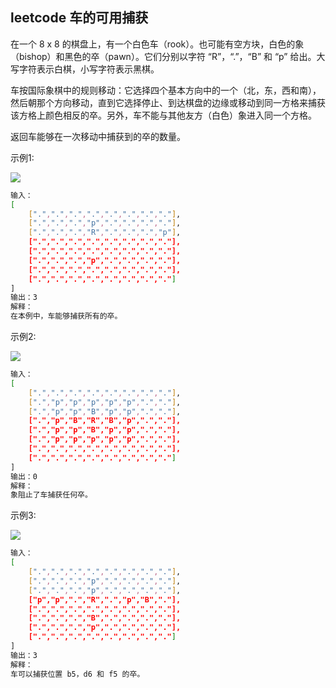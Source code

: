 ## leetcode 车的可用捕获

在一个 8 x 8 的棋盘上，有一个白色车（rook）。也可能有空方块，白色的象（bishop）和黑色的卒（pawn）。它们分别以字符 “R”，“.”，“B” 和 “p” 给出。大写字符表示白棋，小写字符表示黑棋。

车按国际象棋中的规则移动：它选择四个基本方向中的一个（北，东，西和南），然后朝那个方向移动，直到它选择停止、到达棋盘的边缘或移动到同一方格来捕获该方格上颜色相反的卒。另外，车不能与其他友方（白色）象进入同一个方格。

返回车能够在一次移动中捕获到的卒的数量。

示例1:

![](https://assets.leetcode-cn.com/aliyun-lc-upload/uploads/2019/02/23/1253_example_1_improved.PNG)

```bash
输入：
[
	[".",".",".",".",".",".",".","."],
	[".",".",".","p",".",".",".","."],
	[".",".",".","R",".",".",".","p"],
	[".",".",".",".",".",".",".","."],
	[".",".",".",".",".",".",".","."],
	[".",".",".","p",".",".",".","."],
	[".",".",".",".",".",".",".","."],
	[".",".",".",".",".",".",".","."]
]
输出：3
解释：
在本例中，车能够捕获所有的卒。
```

示例2:

![](https://assets.leetcode-cn.com/aliyun-lc-upload/uploads/2019/02/23/1253_example_2_improved.PNG)

```bash
输入：
[
	[".",".",".",".",".",".",".","."],
	[".","p","p","p","p","p",".","."],
	[".","p","p","B","p","p",".","."],
	[".","p","B","R","B","p",".","."],
	[".","p","p","B","p","p",".","."],
	[".","p","p","p","p","p",".","."],
	[".",".",".",".",".",".",".","."],
	[".",".",".",".",".",".",".","."]
]
输出：0
解释：
象阻止了车捕获任何卒。
```

示例3:

![](https://assets.leetcode-cn.com/aliyun-lc-upload/uploads/2019/02/23/1253_example_3_improved.PNG)
```bash
输入：
[
	[".",".",".",".",".",".",".","."],
	[".",".",".","p",".",".",".","."],
	[".",".",".","p",".",".",".","."],
	["p","p",".","R",".","p","B","."],
	[".",".",".",".",".",".",".","."],
	[".",".",".","B",".",".",".","."],
	[".",".",".","p",".",".",".","."],
	[".",".",".",".",".",".",".","."]
]
输出：3
解释： 
车可以捕获位置 b5，d6 和 f5 的卒。
```